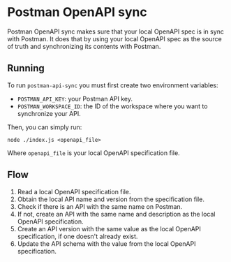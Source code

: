 # Postman OpenAPI sync

Postman OpenAPI sync makes sure that your local OpenAPI spec is in sync with Postman. It does that by using your local OpenAPI spec as the source of truth and synchronizing its contents with Postman.

## Running

To run `postman-api-sync` you must first create two environment variables:

- `POSTMAN_API_KEY`: your Postman API key.
- `POSTMAN_WORKSPACE_ID`: the ID of the workspace where you want to synchronize your API.

Then, you can simply run:

```
node ./index.js <openapi_file>
```

Where `openapi_file` is your local OpenAPI specification file.

## Flow

1. Read a local OpenAPI specification file.
2. Obtain the local API name and version from the specification file.
3. Check if there is an API with the same name on Postman.
4. If not, create an API with the same name and description as the local OpenAPI specification.
5. Create an API version with the same value as the local OpenAPI specification, if one doesn't already exist.
6. Update the API schema with the value from the local OpenAPI specification.